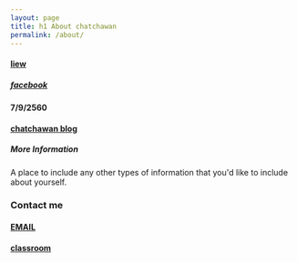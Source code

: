 ```yaml
---
layout: page
title: h1 About chatchawan
permalink: /about/
---
```

#### [liew](https://scontent.fbkk14-1.fna.fbcdn.net/v/t1.0-1/p160x160/17352279_1008507459279624_7801464048836361_n.jpg?oh=2982f342cfbf19b7263ef6367e57dc01&oe=5A4FE533)
##### [facebook](https://www.facebook.com/)
#### 7/9/2560
#### [chatchawan blog](https://chatchawanliew.github.io)
##### More Information

A place to include any other types of information that you'd like to include about yourself.

### Contact me

#### [EMAIL](chatchawan.scs57@ubru.ac.th)
#### [classroom](https://classroom.google.com/c/NjkwOTAxNzI5NVpa)
